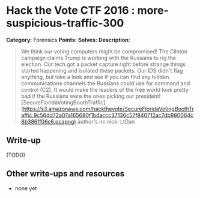 # Hack the Vote CTF 2016 : more-suspicious-traffic-300

**Category:** Forensics
**Points:**
**Solves:**
**Description:**

> We think our voting computers might be compromised\! The Clinton campaign claims Trump is working with the Russians to rig the election. Our tech got a packet capture right before strange things started happening and isolated these packets. Our IDS didn't flag anything, but take a look and see if you can find any hidden communications channels the Russians could use for command and control (C2). It would make the leaders of the free world look pretty bad if the Russians were the ones picking our president\!  [SecureFloridaVotingBoothTraffic](<https://s3.amazonaws.com/hackthevote/SecureFloridaVotingBoothTraffic.9c56dd72a07a165680f1bdaccc37136c57f840712ac7db980064c8b386ff06c6.pcapng)>    author's irc nick: LtDan


## Write-up

(TODO)

## Other write-ups and resources

* none yet
